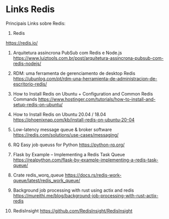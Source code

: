 # Links Redis #

>
Principais Links sobre Redis:
>
> 
1. Redis 
>>
https://redis.io/
>>
1. Arquitetura assíncrona PubSub com Redis e Node.js
https://www.luiztools.com.br/post/arquitetura-assincrona-pubsub-com-redis-nodejs/

1. RDM: uma ferramenta de gerenciamento de desktop Redis
https://ubunlog.com/pt/rdm-una-herramienta-de-administracion-de-escritorio-redis/

1. How to Install Redis on Ubuntu + Configuration and Common Redis Commands
https://www.hostinger.com/tutorials/how-to-install-and-setup-redis-on-ubuntu/

1. How to Install Redis on Ubuntu 20.04 / 18.04
https://phoenixnap.com/kb/install-redis-on-ubuntu-20-04

1. Low-latency message queue & broker software
https://redis.com/solutions/use-cases/messaging/

1. RQ Easy job queuss for Python
https://python-rq.org/

1. Flask by Example – Implementing a Redis Task Queue
https://realpython.com/flask-by-example-implementing-a-redis-task-queue/

1. Crate redis_worq_queue
https://docs.rs/redis-work-queue/latest/redis_work_queue/

1. Background job processing with rust using actix and redis
https://mureithi.me/blog/background-job-processing-with-rust-actix-redis

1. RedisInsight 
https://github.com/RedisInsight/RedisInsight
>
